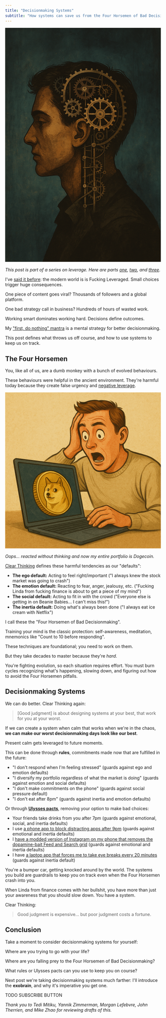 ```yaml
---
title: "Decisionmaking Systems"
subtitle: "How systems can save us from the Four Horsemen of Bad Decisionmaking"
---
```


<!------------------ IG POST DESCRIPTION --------------------->
<!--
Your worst decisions aren't random. They're predictable.

We all fall prey to the Four Horsemen of Bad Decisionmaking: ego, emotion, social pressure, and inertia.

This post breaks down how decision systems protect you when you’re weakest... by designing them when you’re calm.

👉 Read the full article (link in bio)

#decisionmaking #mentalclarity #productivitysystems #selfmastery #leverage #exobrain #mindsetdesign
-->

![](./image.png)

_This post is part of a series on leverage. Here are parts [one][leveraged-judgment], [two][negative-leverage], and [three][first-do-nothing]._

I've [said it before][leveraged-judgment]: the modern world is is Fucking Leveraged. Small choices trigger huge consequences. 

One piece of content goes viral? Thousands of followers and a global platform.

One bad strategy call in business? Hundreds of hours of wasted work.

Working smart dominates working hard. Decisions define outcomes.

My ["first, do nothing" mantra][first-do-nothing] is a mental strategy for better decisionmaking.

This post defines what throws us off course, and how to use systems to keep us on track.

The Four Horsemen
-----------------
You, like all of us, are a dumb monkey with a bunch of evolved behaviours.

These behaviours were helpful in the ancient environment. They're harmful today because they create false urgency and [negative leverage][negative-leverage].

![](./oops.png)

_Oops... reacted without thinking and now my entire portfolio is Dogecoin._

[Clear Thinking](https://www.amazon.com.br/Clear-Thinking-Turning-Ordinary-Extraordinary/dp/0593086112) defines these harmful tendencies as our "defaults":

- **The ego default:** Acting to feel right/important ("I always knew the stock market was going to crash")
- **The emotion default:** Reacting to fear, anger, jealousy, etc. ("Fucking Linda from fucking finance is about to get a piece of my mind")
- **The social default:** Acting to fit in with the crowd ("Everyone else is getting in on Beanie Babies... I can't miss this!")
- **The inertia default:** Doing what's always been done ("I always eat ice cream with Netflix")

I call these the "Four Horsemen of Bad Decisionmaking".

Training your mind is the classic protection: self-awareness, meditation, mnemonics like "Count to 10 before responding".

These techniques are foundational; you need to work on them. 

But they take decades to master because they're _hard_. 

You're fighting evolution, so each situation requires effort. You must burn cycles recognizing what's happening, slowing down, and figuring out how to avoid the Four Horsemen pitfalls.

Decisionmaking Systems
----------------------
We can do better. Clear Thinking again:

> [Good judgment] is about designing systems at your best, that work for you at your worst.

If we can create a system when calm that works when we're in the chaos, **we can make our worst decisionmaking days look like our best**.

Present calm gets leveraged to future moments.

This can be done through **rules**, commitments made now that are fulfilled in the future:

- "I don't respond when I'm feeling stressed" (guards against ego and emotion defaults)
- "I diversify my portfolio regardless of what the market is doing" (guards against emotion and social defaults)
- "I don't make commitments on the phone" (guards against social pressure default)
- "I don't eat after 8pm" (guards against inertia and emotion defaults)

Or through **[Ulysses pacts](https://en.wikipedia.org/wiki/Ulysses_pact)**, removing your option to make bad choices:

- Your friends take drinks from you after 7pm (guards against emotional, social, and inertia defaults)
- I use [a phone app to block distracting apps after 9pm](https://appblock.app/) (guards against emotional and inertia defaults)
- I [have a modded version of Instagram on my phone that removes the dopamine-bait Feed and Search grid](https://www.distractionfreeapps.com/) (guards against emotional and inertia defaults)
- I have [a laptop app that forces me to take eye breaks every 20 minutes](https://lookaway.app/) (guards against inertia default)

You're a bumper car, getting knocked around by the world. The systems you build are guardrails to keep you on track even when the Four Horsemen crash into you.

When Linda from finance comes with her bullshit, you have more than just your awareness that you should slow down. You have a system.

Clear Thinking:

> Good judgment is expensive... but poor judgment costs a fortune.

Conclusion
----------
Take a moment to consider decisionmaking systems for yourself:

Where are you trying to go with your life?

Where are you falling prey to the Four Horsemen of Bad Decisionmaking?

What rules or Ulysses pacts can you use to keep you on course?

Next post we're taking decisionmaking systems much farther: I'll introduce the **exobrain**, and why it's imperative you get one.

TODO SUBSCRIBE BUTTON

_Thank you to Tedi Mitiku, Yannik Zimmerman, Morgan Lefebvre, John Therrien, and Mike Zhao for reviewing drafts of this._

<!------------------------- ONLY LINKS BELOW HERE ----------------------------------->
[leveraged-judgment]: https://mieubrisse.substack.com/p/leveraged-judgment
[negative-leverage]: https://mieubrisse.substack.com/p/shattered-glass-and-negative-leverage
[first-do-nothing]: https://mieubrisse.substack.com/p/first-do-nothing

